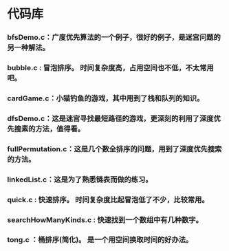 # 代码库
### bfsDemo.c：广度优先算法的一个例子，很好的例子，是迷宫问题的另一种解法。
### bubble.c : 冒泡排序。 时间复杂度高，占用空间也不低，不太常用吧。
### cardGame.c：小猫钓鱼的游戏，其中用到了栈和队列的知识。
### dfsDemo.c：这是迷宫寻找最短路径的游戏，更深刻的利用了深度优先搜素的方法，值得看。
### fullPermutation.c：这是几个数全排序的问题，用到了深度优先搜索的方法。
### linkedList.c：这是为了熟悉链表而做的练习。
### quick.c : 快速排序。 时间复杂度比起冒泡低了不少，比较常用。
### searchHowManyKinds.c : 快速找到一个数组中有几种数字。
### tong.c ：桶排序(简化)。 是一个用空间换取时间的好办法。

